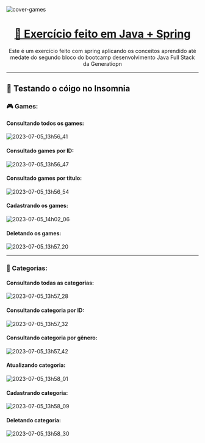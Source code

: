 ![cover-games](https://github.com/JayCesar/Backend_gameStore/assets/44206400/6d106649-4ddd-4aa7-9209-03c393f37d46)

<h1 align="center">
    <a href="[https://www.java.com/pt-BR/]/">🔗 Exercício feito em Java + Spring </a>
</h1>

<p align="center">
Este é um exercício feito com spring aplicando os conceitos aprendido até medate do segundo bloco do bootcamp desenvolvimento Java Full Stack da Generatiopn
</p>

***

## 🔎 Testando o cóigo no Insomnia 

### 🎮 Games: 

#### Consultando todos os games:
![2023-07-05_13h56_41](https://github.com/JayCesar/Backend_gameStore/assets/44206400/54581a03-3852-4c50-a5b2-804937dd40a9)

#### Consultado games por ID:
![2023-07-05_13h56_47](https://github.com/JayCesar/Backend_gameStore/assets/44206400/12b7cfa1-b397-47d4-b877-be59fea7ad74)

#### Consultado games por título:
![2023-07-05_13h56_54](https://github.com/JayCesar/Backend_gameStore/assets/44206400/a5297ea5-4914-4365-b135-eb57438c38d7)

#### Cadastrando os games:
![2023-07-05_14h02_06](https://github.com/JayCesar/Backend_gameStore/assets/44206400/1a041211-376d-4d51-b155-2030b996bdc8)

#### Deletando os games:
![2023-07-05_13h57_20](https://github.com/JayCesar/Backend_gameStore/assets/44206400/c4e8d9fe-cd63-4480-8472-b811e0d87b95)

***

### 🎨 Categorias:

#### Consultando todas as categorias:
![2023-07-05_13h57_28](https://github.com/JayCesar/Backend_gameStore/assets/44206400/74cb6456-284a-4447-98a2-0fba5c6b0c1e)

#### Consultando categoria por ID:
![2023-07-05_13h57_32](https://github.com/JayCesar/Backend_gameStore/assets/44206400/e79e5ca5-847a-4ab7-9bf4-cbf7510f12d0)

#### Consultando categoria por gênero:
![2023-07-05_13h57_42](https://github.com/JayCesar/Backend_gameStore/assets/44206400/7d609cca-7fe3-4935-a9a6-86a66b362867)

#### Atualizando categoria:
![2023-07-05_13h58_01](https://github.com/JayCesar/Backend_gameStore/assets/44206400/6a71ad0c-93d4-465d-9be4-3799adf42db8)

#### Cadastrando categoria:
![2023-07-05_13h58_09](https://github.com/JayCesar/Backend_gameStore/assets/44206400/dd3468b1-6f55-41e2-90fa-8c8916a7fd84)

#### Deletando categoria:
![2023-07-05_13h58_30](https://github.com/JayCesar/Backend_gameStore/assets/44206400/61279588-d215-48b9-a421-bd87869e45c8)








